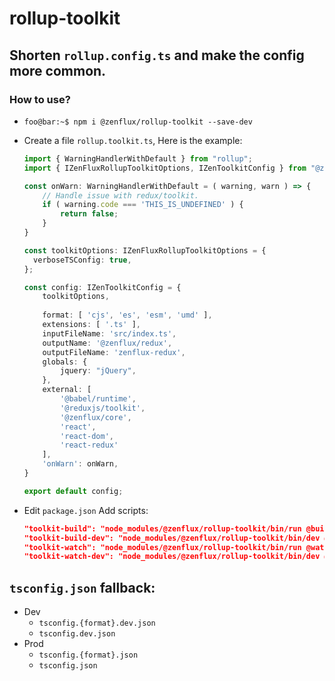 # rollup-toolkit
Shorten `rollup.config.ts` and make the config more common.
---
### How to use?

- 
  ```console
  foo@bar:~$ npm i @zenflux/rollup-toolkit --save-dev
  ```

-
  Create a file `rollup.toolkit.ts`, Here is the example:

  ```ts
  import { WarningHandlerWithDefault } from "rollup";
  import { IZenFluxRollupToolkitOptions, IZenToolkitConfig } from "@zenflux/rollup-toolkit";
  
  const onWarn: WarningHandlerWithDefault = ( warning, warn ) => {
      // Handle issue with redux/toolkit.
      if ( warning.code === 'THIS_IS_UNDEFINED' ) {
          return false;
      }
  }
  
  const toolkitOptions: IZenFluxRollupToolkitOptions = {
    verboseTSConfig: true,
  };

  const config: IZenToolkitConfig = {
      toolkitOptions,
      
      format: [ 'cjs', 'es', 'esm', 'umd' ],
      extensions: [ '.ts' ],
      inputFileName: 'src/index.ts',
      outputName: '@zenflux/redux',
      outputFileName: 'zenflux-redux',
      globals: {
          jquery: "jQuery",
      },
      external: [
          '@babel/runtime',
          '@reduxjs/toolkit',
          '@zenflux/core',
          'react',
          'react-dom',
          'react-redux'
      ],
      'onWarn': onWarn,
  }

  export default config;
  ```
- Edit `package.json`
  Add scripts:
    ```json
    "toolkit-build": "node_modules/@zenflux/rollup-toolkit/bin/run @build",
    "toolkit-build-dev": "node_modules/@zenflux/rollup-toolkit/bin/dev @build",
    "toolkit-watch": "node_modules/@zenflux/rollup-toolkit/bin/run @watch",
    "toolkit-watch-dev": "node_modules/@zenflux/rollup-toolkit/bin/dev @watch"
    ```
  
## `tsconfig.json` fallback:
- Dev
    - `tsconfig.{format}.dev.json`
    - `tsconfig.dev.json`
- Prod
    - `tsconfig.{format}.json`
    - `tsconfig.json`

